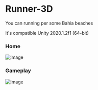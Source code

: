 # Runner-3D

You can running per some Bahia beaches

It's compatible Unity 2020.1.2f1 (64-bit)

### Home
![image](https://user-images.githubusercontent.com/32804625/97230712-2f9ae100-17b9-11eb-8d8e-6aeb9b7c6ac0.png)

### Gameplay
![image](https://user-images.githubusercontent.com/32804625/97231575-6c1b0c80-17ba-11eb-97c4-bfb2511082b7.png)

